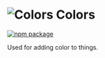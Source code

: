 # ![Colors](https://user-images.githubusercontent.com/44947294/48319379-dbd07500-e63f-11e8-9e11-42baa0ce1854.png) Colors

[![npm package][npm-badge]][npm]

Used for adding color to things.		

[npm-badge]: https://img.shields.io/npm/v/@cmds/colors.svg
[npm]: https://www.npmjs.org/package/@cmds/colors
